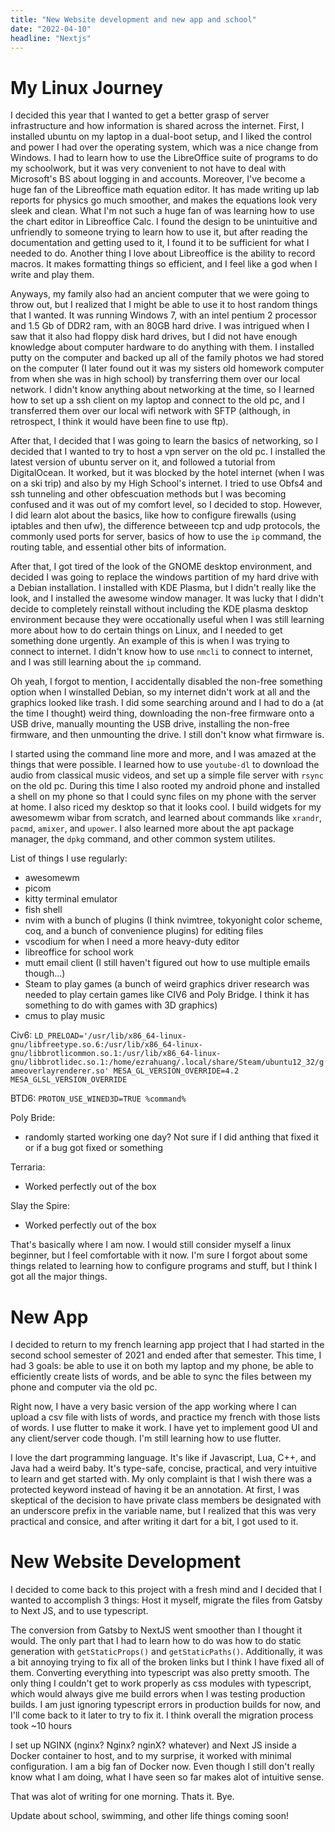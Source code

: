 ```yaml
---
title: "New Website development and new app and school"
date: "2022-04-10"
headline: "Nextjs"
---
```


# My Linux Journey

I decided this year that I wanted to get a better grasp of server infrastructure and how information is shared across the internet. First, I installed ubuntu on my laptop in a dual-boot setup, and I liked the control and power I had over the operating system, which was a nice change from Windows. I had to learn how to use the LibreOffice suite of programs to do my schoolwork, but it was very convenient to not have to deal with Microsoft's BS about logging in and accounts. Moreover, I've become a huge fan of the Libreoffice math equation editor. It has made writing up lab reports for physics go much smoother, and makes the equations look very sleek and clean. What I'm not such a huge fan of was learning how to use the chart editor in Libreoffice Calc. I found the design to be unintuitive and unfriendly to someone trying to learn how to use it, but after reading the documentation and getting used to it, I found it to be sufficient for what I needed to do. Another thing I love about Libreoffice is the ability to record macros. It makes formatting things so efficient, and I feel like a god when I write and play them. 

Anyways, my family also had an ancient computer that we were going to throw out, but I realized that I might be able to use it to host random things that I wanted. It was running Windows 7, with an intel pentium 2 processor and 1.5 Gb of DDR2 ram, with an 80GB hard drive. I was intrigued when I saw that it also had floppy disk hard drives, but I did not have enough knowledge about computer hardware to do anything with them. I installed putty on the computer and backed up all of the family photos we had stored on the computer (I later found out it was my sisters old homework computer from when she was in high school) by transferring them over our local network. I didn't know anything about networking at the time, so I learned how to set up a ssh client on my laptop and connect to the old pc, and I transferred them over our local wifi network with SFTP (although, in retrospect, I think it would have been fine to use ftp). 

After that, I decided that I was going to learn the basics of networking, so I decided that I wanted to try to host a vpn server on the old pc. I installed the latest version of ubuntu server on it, and followed a tutorial from DigitalOcean. It worked, but it was blocked by the hotel internet (when I was on a ski trip) and also by my High School's internet. I tried to use Obfs4 and ssh tunneling and other obfescuation methods but I was becoming confused and it was out of my comfort level, so I decided to stop. However, I did learn alot about the basics, like how to configure firewalls (using iptables and then ufw), the difference betweeen tcp and udp protocols, the commonly used ports for server, basics of how to use the `ip` command, the routing table, and essential other bits of information.

After that, I got tired of the look of the GNOME desktop environment, and decided I was going to replace the windows partition of my hard drive with a Debian installation. I installed with KDE Plasma, but I didn't really like the look, and I installed the awesome window manager. It was lucky that I didn't decide to completely reinstall without including the KDE plasma desktop environment because they were occationally useful when I was still learning more about how to do certain things on Linux, and I needed to get something done urgently. An example of this is when I was trying to connect to internet. I didn't know how to use `nmcli` to connect to internet, and I was still learning about the `ip` command.

Oh yeah, I forgot to mention, I accidentally disabled the non-free something option when I winstalled Debian, so my internet didn't work at all and the graphics looked like trash. I did some searching around and I had to do a (at the time I thought) weird thing, downloading the non-free firmware onto a USB drive, manually mounting the USB drive, installing the non-free firmware, and then unmounting the drive. I still don't know what firmware is.

I started using the command line more and more, and I was amazed at the things that were possible. I learned how to use `youtube-dl` to download the audio from classical music videos, and set up a simple file server with `rsync` on the old pc. During this time I also rooted my android phone and installed a shell on my phone so that I could sync files on my phone with the server at home. I also riced my desktop so that it looks cool. I build widgets for my awesomewm wibar from scratch, and learned about commands like `xrandr`, `pacmd`, `amixer`, and `upower`. I also learned more about the apt package manager, the `dpkg` command, and other common system utilites.

List of things I use regularly:
- awesomewm
- picom
- kitty terminal emulator
- fish shell
- nvim with a bunch of plugins (I think nvimtree, tokyonight color scheme, coq, and a bunch of convenience plugins) for editing files
- vscodium for when I need a more heavy-duty editor
- libreoffice for school work
- mutt email client (I still haven't figured out how to use multiple emails though...)
- Steam to play games (a bunch of weird graphics driver research was needed to play certain games like CIV6 and Poly Bridge. I think it has something to do with games with 3D graphics)
- cmus to play music

Civ6:
` LD_PRELOAD='/usr/lib/x86_64-linux-gnu/libfreetype.so.6:/usr/lib/x86_64-linux-gnu/libbrotlicommon.so.1:/usr/lib/x86_64-linux-gnu/libbrotlidec.so.1:/home/ezrahuang/.local/share/Steam/ubuntu12_32/gameoverlayrenderer.so' MESA_GL_VERSION_OVERRIDE=4.2 MESA_GLSL_VERSION_OVERRIDE `

BTD6: 
` PROTON_USE_WINED3D=TRUE %command% ` 

Poly Bride:
- randomly started working one day? Not sure if I did anthing that fixed it or if a bug got fixed or something

Terraria: 
- Worked perfectly out of the box

Slay the Spire:
- Worked perfectly out of the box

That's basically where I am now. I would still consider myself a linux beginner, but I feel comfortable with it now. I'm sure I forgot about some things related to learning how to configure programs and stuff, but I think I got all the major things.

# New App 

I decided to return to my french learning app project that I had started in the second school semester of 2021 and ended after that semester. This time, I had 3 goals: be able to use it on both my laptop and my phone, be able to efficiently create lists of words, and be able to sync the files between my phone and computer via the old pc. 

Right now, I have a very basic version of the app working where I can upload a csv file with lists of words, and practice my french with those lists of words. I use flutter to make it work. I have yet to implement good UI and any client/server code though. I'm still learning how to use flutter.

I love the dart programming language. It's like if Javascript, Lua, C++, and Java had a weird baby. It's type-safe, concise, practical, and very intuitive to learn and get started with. My only complaint is that I wish there was a protected keyword instead of having it be an annotation. At first, I was skeptical of the decision to have private class members be designated with an underscore prefix in the variable name, but I realized that this was very practical and consice, and after writing it dart for a bit, I got used to it.

# New Website Development

I decided to come back to this project with a fresh mind and I decided that I wanted to accomplish 3 things: Host it myself, migrate the files from Gatsby to Next JS, and to use typescript.

The conversion from Gatsby to NextJS went smoother than I thought it would. The only part that I had to learn how to do was how to do static generation with `getStaticProps()` and `getStaticPaths()`. Additionally, it was a bit annoying trying to fix all of the broken links but I think I have fixed all of them. Converting everything into typescript was also pretty smooth. The only thing I couldn't get to work properly as css modules with typescript, which would always give me build errors when I was testing production builds. I am just ignoring typescript errors in production builds for now, and I'll come back to it later to try to fix it. I think overall the migration process took ~10 hours

I set up NGINX (nginx? Nginx? nginX? whatever) and Next JS inside a Docker container to host, and to my surprise, it worked with minimal configuration. I am a big fan of Docker now. Even though I still don't really know what I am doing, what I have seen so far makes alot of intuitive sense.

That was alot of writing for one morning. Thats it. Bye.

Update about school, swimming, and other life things coming soon!